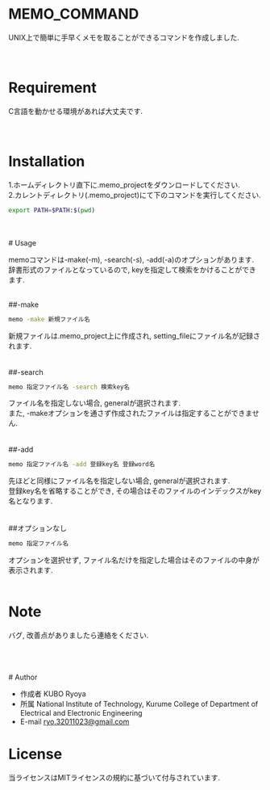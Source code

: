 # MEMO_COMMAND
 
UNIX上で簡単に手早くメモを取ることができるコマンドを作成しました.
 <br>
 <br>
 <br>
# Requirement
 
C言語を動かせる環境があれば大丈夫です.
 <br>
 <br>
 <br>
# Installation
 
1.ホームディレクトリ直下に.memo_projectをダウンロードしてください.  
2.カレントディレクトリ(.memo_project)にて下のコマンドを実行してください.  
```bash
export PATH=$PATH:$(pwd)
```
<br>
<br>
# Usage
 
memoコマンドは-make(-m), -search(-s), -add(-a)のオプションがあります. 
辞書形式のファイルとなっているので, keyを指定して検索をかけることができます.  
  
<br>
##-make

```bash
memo -make 新規ファイル名
```
新規ファイルは.memo_project上に作成され, setting_fileにファイル名が記録されます.  
<br>
<br>
##-search

```bash
memo 指定ファイル名 -search 検索key名
```
  
ファイル名を指定しない場合, generalが選択されます.  
また, -makeオプションを通さず作成されたファイルは指定することができません.  
<br>
<br>
##-add

```bash
memo 指定ファイル名 -add 登録key名 登録word名
```

先ほどと同様にファイル名を指定しない場合, generalが選択されます.  
登録key名を省略することができ, その場合はそのファイルのインデックスがkey名となります.  
<br>
  <br>
##オプションなし

```bash
memo 指定ファイル名
```

オプションを選択せず, ファイル名だけを指定した場合はそのファイルの中身が表示されます.
<br>
  <br>
# Note
 
バグ, 改善点がありましたら連絡をください.
   
<br>
<br>
<br>
# Author
 
* 作成者 KUBO Ryoya  
* 所属 National Institute of Technology, Kurume College of Department of Electrical and Electronic Engineering  
* E-mail ryo.32011023@gmail.com  
 
   
# License
当ライセンスはMITライセンスの規約に基づいて付与されています.
 
